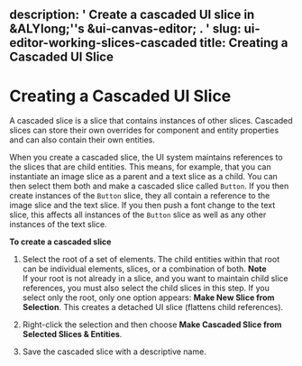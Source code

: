 description: ' Create a cascaded UI slice in &ALYlong;''s &ui-canvas-editor; . '
slug: ui-editor-working-slices-cascaded
title: Creating a Cascaded UI Slice
---
# Creating a Cascaded UI Slice<a name="ui-editor-working-slices-cascaded"></a>

A cascaded slice is a slice that contains instances of other slices\. Cascaded slices can store their own overrides for component and entity properties and can also contain their own entities\.

When you create a cascaded slice, the UI system maintains references to the slices that are child entities\. This means, for example, that you can instantiate an image slice as a parent and a text slice as a child\. You can then select them both and make a cascaded slice called `Button`\. If you then create instances of the `Button` slice, they all contain a reference to the image slice and the text slice\. If you then push a font change to the text slice, this affects all instances of the `Button` slice as well as any other instances of the text slice\. 

**To create a cascaded slice**

1. Select the root of a set of elements\. The child entities within that root can be individual elements, slices, or a combination of both\.
**Note**  
If your root is not already in a slice, and you want to maintain child slice references, you must also select the child slices in this step\. If you select only the root, only one option appears: **Make New Slice from Selection**\. This creates a detached UI slice \(flattens child references\)\.

1. Right\-click the selection and then choose **Make Cascaded Slice from Selected Slices & Entities**\.

1. Save the cascaded slice with a descriptive name\.